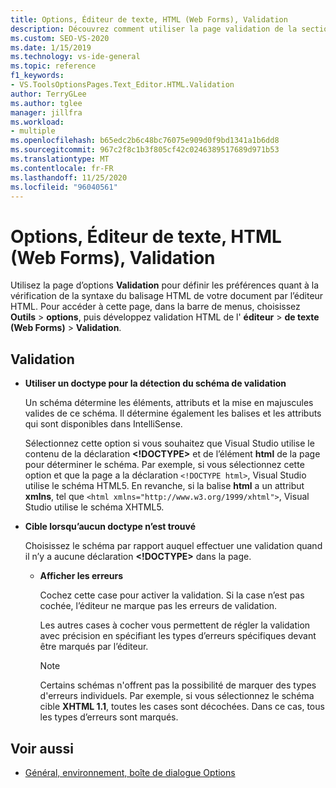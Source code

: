 ```yaml
---
title: Options, Éditeur de texte, HTML (Web Forms), Validation
description: Découvrez comment utiliser la page validation de la section HTML pour définir les préférences quant à la façon dont l’éditeur HTML vérifie la syntaxe du balisage HTML dans votre document.
ms.custom: SEO-VS-2020
ms.date: 1/15/2019
ms.technology: vs-ide-general
ms.topic: reference
f1_keywords:
- VS.ToolsOptionsPages.Text_Editor.HTML.Validation
author: TerryGLee
ms.author: tglee
manager: jillfra
ms.workload:
- multiple
ms.openlocfilehash: b65edc2b6c48bc76075e909d0f9bd1341a1b6dd8
ms.sourcegitcommit: 967c2f8c1b3f805cf42c0246389517689d971b53
ms.translationtype: MT
ms.contentlocale: fr-FR
ms.lasthandoff: 11/25/2020
ms.locfileid: "96040561"
---
```

# <a name="options-text-editor-html-web-forms-validation"></a>Options, Éditeur de texte, HTML (Web Forms), Validation

Utilisez la page d’options **Validation** pour définir les préférences quant à la vérification de la syntaxe du balisage HTML de votre document par l’éditeur HTML. Pour accéder à cette page, dans la barre de menus, choisissez **Outils**  >  **options**, puis développez validation HTML de l' **éditeur**  >  **de texte (Web Forms)**  >  **Validation**.

## <a name="validation"></a>Validation

- **Utiliser un doctype pour la détection du schéma de validation**

   Un schéma détermine les éléments, attributs et la mise en majuscules valides de ce schéma. Il détermine également les balises et les attributs qui sont disponibles dans IntelliSense.

   Sélectionnez cette option si vous souhaitez que Visual Studio utilise le contenu de la déclaration **<!DOCTYPE>** et de l’élément **html** de la page pour déterminer le schéma. Par exemple, si vous sélectionnez cette option et que la page a la déclaration `<!DOCTYPE html>`, Visual Studio utilise le schéma HTML5. En revanche, si la balise **html** a un attribut **xmlns**, tel que `<html xmlns="http://www.w3.org/1999/xhtml">`, Visual Studio utilise le schéma XHTML5.

- **Cible lorsqu’aucun doctype n’est trouvé**

   Choisissez le schéma par rapport auquel effectuer une validation quand il n’y a aucune déclaration **<!DOCTYPE>** dans la page.

  - **Afficher les erreurs**

     Cochez cette case pour activer la validation. Si la case n’est pas cochée, l’éditeur ne marque pas les erreurs de validation.

     Les autres cases à cocher vous permettent de régler la validation avec précision en spécifiant les types d’erreurs spécifiques devant être marqués par l’éditeur.

     > [!NOTE]
     > Certains schémas n'offrent pas la possibilité de marquer des types d'erreurs individuels. Par exemple, si vous sélectionnez le schéma cible **XHTML 1.1**, toutes les cases sont décochées. Dans ce cas, tous les types d’erreurs sont marqués.

## <a name="see-also"></a>Voir aussi

- [Général, environnement, boîte de dialogue Options](../../ide/reference/general-environment-options-dialog-box.md)
